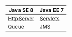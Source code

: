 Java SE 8  | Java EE 7
------------- | -------------
[HttpServer](http://docs.oracle.com/javase/8/docs/jre/api/net/httpserver/spec/com/sun/net/httpserver/HttpServer.html)  | [Servlets](https://docs.oracle.com/javaee/7/api/javax/servlet/package-summary.html)
[Queue](https://docs.oracle.com/javase/8/docs/api/java/util/Queue.html)  | [JMS](https://docs.oracle.com/javaee/7/api/javax/jms/package-summary.html)

